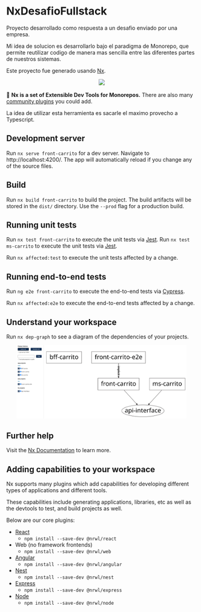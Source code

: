 # NxDesafioFullstack

Proyecto desarrollado como respuesta a un desafio enviado por una empresa.

Mi idea de solucion es desarrollarlo bajo el paradigma de Monorepo, que permite reutilizar codigo de manera mas sencilla entre las diferentes partes de nuestros sistemas.

Este proyecto fue generado usando [Nx](https://nx.dev).

<p align="center"><img src="https://raw.githubusercontent.com/nrwl/nx/master/images/nx-logo.png" width="450"></p>

🔎 **Nx is a set of Extensible Dev Tools for Monorepos.**
There are also many [community plugins](https://nx.dev/nx-community) you could add.

La idea de utilizar esta herramienta es sacarle el maximo provecho a Typescript.
## Development server

Run `nx serve front-carrito` for a dev server. Navigate to http://localhost:4200/. The app will automatically reload if you change any of the source files.

## Build

Run `nx build front-carrito` to build the project. The build artifacts will be stored in the `dist/` directory. Use the `--prod` flag for a production build.

## Running unit tests

Run `nx test front-carrito` to execute the unit tests via [Jest](https://jestjs.io).
Run `nx test ms-carrito` to execute the unit tests via [Jest](https://jestjs.io).

Run `nx affected:test` to execute the unit tests affected by a change.

## Running end-to-end tests

Run `ng e2e front-carrito` to execute the end-to-end tests via [Cypress](https://www.cypress.io).

Run `nx affected:e2e` to execute the end-to-end tests affected by a change.

## Understand your workspace

Run `nx dep-graph` to see a diagram of the dependencies of your projects.

<p align="center"><img src="./assets/dep-graph.png" width="450"></p>

## Further help

Visit the [Nx Documentation](https://nx.dev) to learn more.


## Adding capabilities to your workspace

Nx supports many plugins which add capabilities for developing different types of applications and different tools.

These capabilities include generating applications, libraries, etc as well as the devtools to test, and build projects as well.

Below are our core plugins:

- [React](https://reactjs.org)
  - `npm install --save-dev @nrwl/react`
- Web (no framework frontends)
  - `npm install --save-dev @nrwl/web`
- [Angular](https://angular.io)
  - `npm install --save-dev @nrwl/angular`
- [Nest](https://nestjs.com)
  - `npm install --save-dev @nrwl/nest`
- [Express](https://expressjs.com)
  - `npm install --save-dev @nrwl/express`
- [Node](https://nodejs.org)
  - `npm install --save-dev @nrwl/node`
